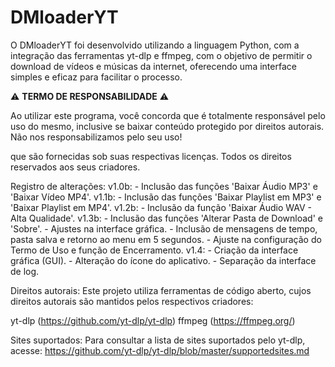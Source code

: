 # DMloaderYT
O DMloaderYT foi desenvolvido utilizando a linguagem Python, com a integração das ferramentas yt-dlp e ffmpeg, com o objetivo de permitir o download de vídeos e músicas da internet, oferecendo uma interface simples e eficaz para facilitar o processo.

⚠️ **TERMO DE RESPONSABILIDADE** ⚠️

Ao utilizar este programa, você concorda que é totalmente responsável pelo uso do mesmo, inclusive se baixar conteúdo protegido por direitos autorais. Não nos responsabilizamos pelo seu uso!

que são fornecidas sob suas respectivas licenças. Todos os direitos reservados aos seus criadores.

Registro de alterações:
        v1.0b:
            - Inclusão das funções 'Baixar Áudio MP3' e 'Baixar Vídeo MP4'.
        v1.1b:
            - Inclusão das funções 'Baixar Playlist em MP3' e 'Baixar Playlist em MP4'.
        v1.2b:
            - Inclusão da função 'Baixar Áudio WAV - Alta Qualidade'.
        v1.3b:
            - Inclusão das funções 'Alterar Pasta de Download' e 'Sobre'.
            - Ajustes na interface gráfica.
            - Inclusão de mensagens de tempo, pasta salva e retorno ao menu em 5 segundos.
            - Ajuste na configuração do Termo de Uso e função de Encerramento.
        v1.4:
            - Criação da interface gráfica (GUI).
            - Alteração do ícone do aplicativo.
            - Separação da interface de log.

Direitos autorais:
  Este projeto utiliza ferramentas de código aberto, cujos direitos autorais são mantidos pelos respectivos criadores:

  yt-dlp (https://github.com/yt-dlp/yt-dlp)
  ffmpeg (https://ffmpeg.org/)

  Sites suportados:
    Para consultar a lista de sites suportados pelo yt-dlp, acesse: https://github.com/yt-dlp/yt-dlp/blob/master/supportedsites.md
        
